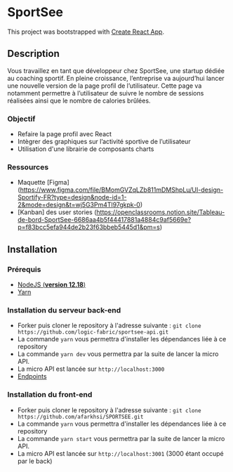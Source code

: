 # SportSee

This project was bootstrapped with [Create React App](https://github.com/facebook/create-react-app).

## Description

Vous travaillez en tant que développeur chez SportSee, une startup dédiée au coaching sportif. En pleine croissance, l’entreprise va aujourd’hui lancer une nouvelle version de la page profil de l’utilisateur. Cette page va notamment permettre à l’utilisateur de suivre le nombre de sessions réalisées ainsi que le nombre de calories brûlées.

### Objectif

- Refaire la page profil avec React
- Intègrer des graphiques sur l’activité sportive de l’utilisateur
- Utilisation d'une librairie de composants charts

### Ressources

- Maquette [Figma] (https://www.figma.com/file/BMomGVZqLZb811mDMShpLu/UI-design-Sportify-FR?type=design&node-id=1-2&mode=design&t=wj5G3Pm4Tl97gkpk-0)
- [Kanban] des user stories (https://openclassrooms.notion.site/Tableau-de-bord-SportSee-6686aa4b5f44417881a4884c9af5669e?p=f83bcc5efa944de2b23f63bbeb5445d1&pm=s)

## Installation

### Prérequis

- [NodeJS (**version 12.18**)](https://nodejs.org/en/)
- [Yarn](https://yarnpkg.com/)

### Installation du serveur back-end

- Forker puis cloner le repository à l'adresse suivante :
  `git clone https://github.com/logic-fabric/sportsee-api.git`
- La commande `yarn` vous permettra d'installer les dépendances liée à ce repository
- La commande `yarn dev` vous permettra par la suite de lancer la micro API.
- La micro API est lancée sur `http://localhost:3000`
- [Endpoints](https://github.com/OpenClassrooms-Student-Center/P9-front-end-dashboard#41-possible-endpoints)

### Installation du front-end

- Forker puis cloner le repository à l'adresse suivante :
  `git clone https://github.com/afarkhsi/SPORTSEE.git`
- La commande `yarn` vous permettra d'installer les dépendances liée à ce repository
- La commande `yarn start` vous permettra par la suite de lancer la micro API.
- La micro API est lancée sur `http://localhost:3001` (3000 étant occupé par le back)
